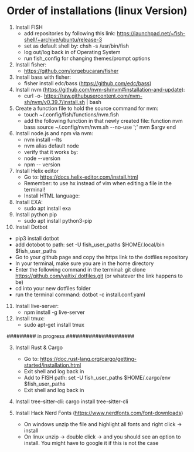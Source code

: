 # Order of installations (linux Version)

1. Install FISH
   - add repositories by following this link: https://launchpad.net/~fish-shell/+archive/ubuntu/release-3
   - set as default shell by: chsh -s /usr/bin/fish
   - log out/log back in of Operating System
   - run fish_config for changing themes/prompt options
2. Install fisher:
    - https://github.com/jorgebucaran/fisher
3. Install bass with fisher:
   - fisher install edc/bass (https://github.com/edc/bass)
4. Install nvm (https://github.com/nvm-sh/nvm#installation-and-update):
   - curl -o- https://raw.githubusercontent.com/nvm-sh/nvm/v0.39.7/install.sh | bash
5. Create a function file to hold the source command for nvm:
   - touch ~/.config/fish/functions/nvm.fish
   - add the following function in that newly created file:
     function nvm
        bass source ~/.config/nvm/nvm.sh --no-use ';' nvm $argv
     end
6. Install node.js and npm via nvm:
   - nvm install --lts
   - nvm alias default node
   - verify that it works by:
   - node --version
   - npm -- version
7. Install Helix editor
   - Go to: https://docs.helix-editor.com/install.html
   - Remember: to use hx instead of vim when editing a file in the terminal!
   - Install HTML language: 
8. Install EXA:
   - sudo apt install exa
9. Install python pip
   - sudo apt install python3-pip
10. Install Dotbot
   - pip3 install dotbot
   - add dotobot to path: set -U fish_user_paths $HOME/.local/bin $fish_user_paths
   - Go to your github page and copy the https link to the dotfiles repository
   - In your terminal, make sure you are in the home directory
   - Enter the following command in the terminal: git clone https://github.com/valtix/.dotfiles.git (or whatever the link happens to be)
   - cd into your new dotfiles folder
   - run the terminal command: dotbot -c install.conf.yaml
11. Install live-server:
    - npm install -g live-server
12. Install tmux:
    - sudo apt-get install tmux


######### in progress #####################

3. Install Rust & Cargo
   - Go to: https://doc.rust-lang.org/cargo/getting-started/installation.html
   - Exit shell and log back in
   - Add to FISH path: set -U fish_user_paths $HOME/.cargo/env $fish_user_paths
   - Exit shell and log back in


8. Install tree-sitter-cli: cargo install tree-sitter-cli

11. Install Hack Nerd Fonts (https://www.nerdfonts.com/font-downloads)
    - On windows unzip the file and highlight all fonts and right click -> install
    - On linux unzip -> double click -> and you should see an option to install. You might have to google it if this is not the case
